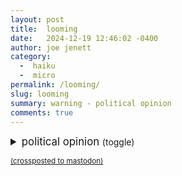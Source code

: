 ```yaml
---
layout: post
title:  looming
date:   2024-12-19 12:46:02 -0400
author: joe jenett
category:
  -  haiku
  -  micro
permalink: /looming/
slug: looming
summary: warning - political opinion
comments: true
---
```

<details>
<summary style="font-size:1.05rem;">political opinion <small>(toggle)</small>
</summary>
<p>
<br>
the grand pay-to-play<br> 
happening in front of us<br>  
a train wreck looming
</p>
</details>


<a href="https://brid.gy/publish/mastodon"><small>(crossposted to mastodon)</small></a>